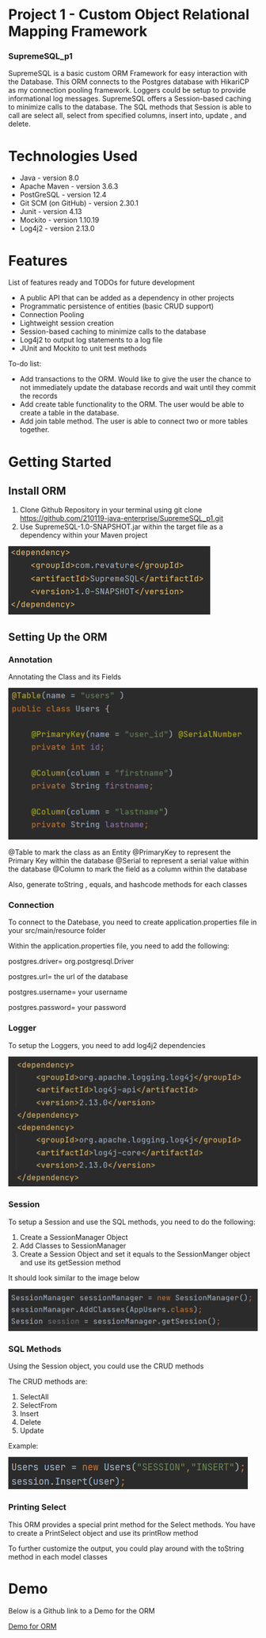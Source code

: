 # Project 1 - Custom Object Relational Mapping Framework
### SupremeSQL_p1
SupremeSQL is a basic custom ORM Framework for easy interaction with the Database. This ORM connects to the Postgres database with HikariCP as my connection pooling framework. Loggers could be setup to provide informational log messages. SupremeSQL offers a Session-based caching to minimize calls to the database. The SQL methods that Session is able to call are select all, select from specified columns, insert into, update , and delete. 

# Technologies Used
* Java - version 8.0
* Apache Maven - version 3.6.3
* PostGreSQL - version 12.4
* Git SCM (on GitHub) - version 2.30.1
* Junit - version 4.13
* Mockito - version 1.10.19
* Log4j2 - version 2.13.0

# Features 
List of features ready and TODOs for future development

* A public API that can be added as a dependency in other projects
* Programmatic persistence of entities (basic CRUD support)
* Connection Pooling
* Lightweight session creation
* Session-based caching to minimize calls to the database
* Log4j2 to output log statements to a log file
* JUnit and Mockito to unit test methods

To-do list:

* Add transactions to the ORM. Would like to give the user the chance to not immediately update the database records and wait until they commit the records
* Add create table functionality to the ORM. The user would be able to create a table in the database. 
* Add join table method. The user is able to connect two or more tables together.

# Getting Started
## Install ORM
1. Clone Github Repository in your terminal using git clone https://github.com/210119-java-enterprise/SupremeSQL_p1.git
3. Use SupremeSQL-1.0-SNAPSHOT.jar within the target file as a dependency within your Maven project

![Alt text](src/main/resources/supremedepen.png "Title")


## Setting Up the ORM 
### Annotation
Annotating the Class and its Fields

![Alt text](src/main/resources/Annotation.PNG "Title")

@Table to mark the class as an Entity
@PrimaryKey to represent the Primary Key within the database
@Serial to represent a serial value within the database
@Column to mark the field as a column within the database

Also, generate toString , equals, and hashcode methods for each classes

### Connection
To connect to the Datebase, you need to create application.properties file in your src/main/resource folder 

Within the application.properties file, you need to add the following:

postgres.driver= org.postgresql.Driver

postgres.url= the url of the database

postgres.username= your username

postgres.password= your password

### Logger 
To setup the Loggers, you need to add log4j2 dependencies

![Alt text](src/main/resources/LogImage.png "Title")

### Session
To setup a Session and use the SQL methods, you need to do the following:

1) Create a SessionManager Object
2) Add Classes to SessionManager
3) Create a Session Object and set it equals to the SessionManger object and use its getSession method

It should look similar to the image below 

![Alt text](src/main/resources/Setup.png "Title")

### SQL Methods
Using the Session object, you could use the CRUD methods

The CRUD methods are:
1) SelectAll
2) SelectFrom
3) Insert
4) Delete
5) Update

Example:

![Alt text](src/main/resources/Insert.PNG "Title")

### Printing Select 
This ORM provides a special print method for the Select methods.
You have to create a PrintSelect object and use its printRow method

To further customize the output, you could play around with the toString method in each model classes

# Demo
Below is a Github link to a Demo for the ORM

[Demo for ORM](https://github.com/ZGCalvin/SupremeSQLUsage)
